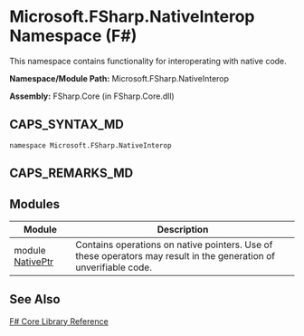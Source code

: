 # Microsoft.FSharp.NativeInterop Namespace (F#)

This namespace contains functionality for interoperating with native code.

**Namespace/Module Path:** Microsoft.FSharp.NativeInterop

**Assembly:** FSharp.Core (in FSharp.Core.dll)


## CAPS_SYNTAX_MD

```
namespace Microsoft.FSharp.NativeInterop
```

## CAPS_REMARKS_MD

## Modules


|Module|Description|
|------|-----------|
|module [NativePtr](http://msdn.microsoft.com/en-us/library/8d26f532-a190-4139-9722-c44f920c5e11)|Contains operations on native pointers. Use of these operators may result in the generation of unverifiable code.|

## See Also
[F&#35; Core Library Reference](F%23+Core+Library+Reference.md)

